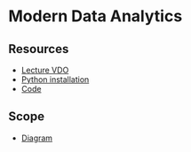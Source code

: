 # Modern Data Analytics

## Resources

- [Lecture VDO](https://www.youtube.com/playlist?list=PLNGLpHQhvGruf8ZSVF4f-OolEUYlgWvzG)
- [Python installation](https://github.com/im-data-class/lectures/blob/main/T01%20-%20Python%20Installation/README.md)
- [Code](https://drive.google.com/drive/folders/1WB4c9MgdQ-e_R7BFtJamRb_OpmPX_PX7?usp=sharing)

## Scope

- [Diagram](https://link.excalidraw.com/l/9PltHIQHZMD/79Vlmq74ngJ)
